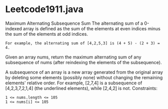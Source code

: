 # Leetcode1911.java

Maximum Alternating Subsequence Sum
The alternating sum of a 0-indexed array is defined as the sum of the elements at even indices minus the sum of the elements at odd indices.

    For example, the alternating sum of [4,2,5,3] is (4 + 5) - (2 + 3) = 4.

Given an array nums, return the maximum alternating sum of any subsequence of nums (after reindexing the elements of the subsequence).

A subsequence of an array is a new array generated from the original array by deleting some elements (possibly none) without changing the remaining elements' relative order. For example, [2,7,4] is a subsequence of [4,2,3,7,2,1,4] (the underlined elements), while [2,4,2] is not.
Constraints:

    1 <= nums.length <= 105
    1 <= nums[i] <= 105

